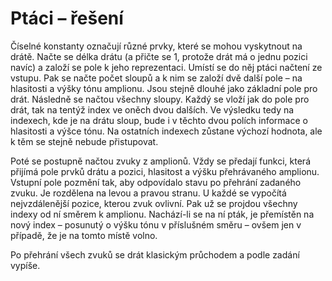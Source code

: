 # Ptáci – řešení

Číselné konstanty označují různé prvky, které se mohou vyskytnout na drátě. Načte se délka drátu (a přičte se 1, protože
drát má o jednu pozici navíc) a založí se pole k jeho reprezentaci. Umístí se do něj ptáci načtení ze vstupu. Pak se
načte počet sloupů a k nim se založí dvě další pole – na hlasitosti a výšky tónu amplionu. Jsou stejně dlouhé jako
základní pole pro drát. Následně se načtou všechny sloupy. Každý se vloží jak do pole pro drát, tak na tentýž index ve
oněch dvou dalších. Ve výsledku tedy na indexech, kde je na drátu sloup, bude i v těchto dvou polích informace o
hlasitosti a výšce tónu. Na ostatních indexech zůstane výchozí hodnota, ale k těm se stejně nebude přistupovat.

Poté se postupně načtou zvuky z amplionů. Vždy se předají funkci, která přijímá pole prvků drátu a pozici, hlasitost a
výšku přehrávaného amplionu. Vstupní pole pozmění tak, aby odpovídalo stavu po přehrání zadaného zvuku. Je rozdělena na
levou a pravou stranu. U každé se vypočítá nejvzdálenější pozice, kterou zvuk ovlivní. Pak už se projdou všechny indexy
od ní směrem k amplionu. Nachází-li se na ní pták, je přemístěn na nový index – posunutý o výšku tónu v příslušném
směru – ovšem jen v případě, že je na tomto místě volno.

Po přehrání všech zvuků se drát klasickým průchodem a podle zadání vypíše.
